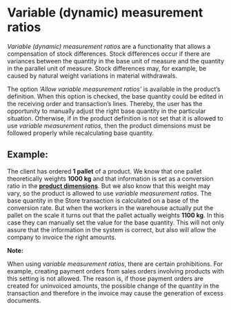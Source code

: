 # Variable (dynamic) measurement ratios 

*Variable (dynamic) measurement rаtios* are a functionality that allows a compensation of stock differences. Stock differences occur if there are variances between the quantity in the base unit of measure and the quantity in the parallel unit of measure. Stock differences may, for example, be caused by natural weight variations in material withdrawals. 

The option *‘Allow variable measurement ratios’* is available in the product’s definition. When this option is checked, the base quantity could be edited in the receiving order and transaction’s lines. Thereby, the user has the opportunity to manually adjust the right base quantity in the particular situation. Otherwise, if in the product definition is not set that it is allowed to use *variable measurement ratios*, then the product dimensions must be followed properly while recalculating base quantity.


## Example: 

The client has ordered **1 pallet** of a product. We know that one pallet theoretically weights **1000 kg** and that information is set as a conversion ratio in the **[product dimensions](https://docs.erp.net/tech/modules/general/products/product-dimensions/index.html?q=product%20dimensions)**. But we also know that this weight may vary, so the product is allowed to use *variable measurement ratios*. The base quantity in the Store transaction is calculated on a base of the conversion rate. But when the workers in the warehouse actually put the pallet on the scale it turns out that the pallet actually weights **1100 kg**. In this case they can manually set the value for the base quantity. This will not only assure that the information in the system is correct, but also will allow the company to invoice the right amounts.


**Note:** 

When using *variable measurement ratios*, there are certain prohibitions. For example, creating payment orders from sales orders involving products with this setting is not allowed. The reason is, if those payment orders are created for uninvoiced amounts, the possible change of the quantity in the transaction and therefore in the invoice may cause the generation of excess documents.
